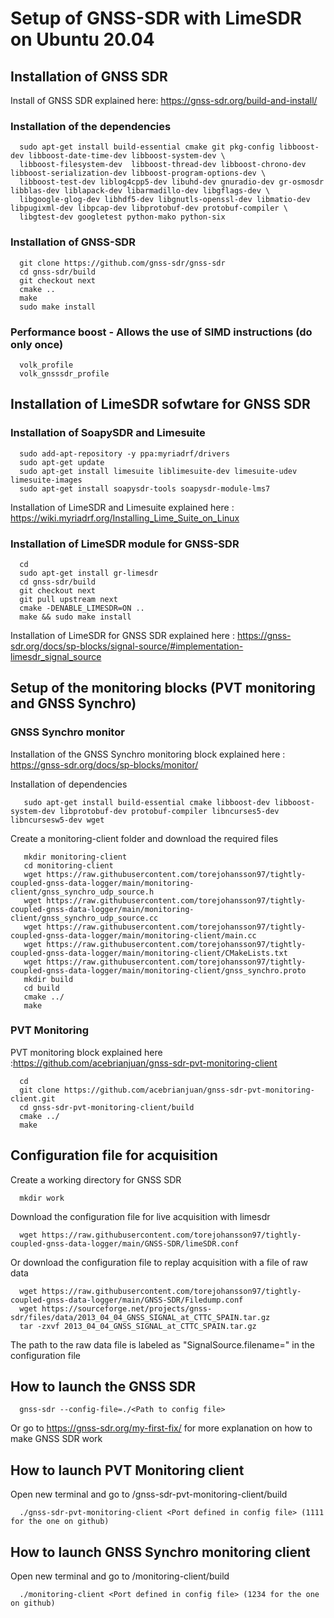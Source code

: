 # Setup of GNSS-SDR with LimeSDR on Ubuntu 20.04

## Installation of GNSS SDR

Install of GNSS SDR explained here: https://gnss-sdr.org/build-and-install/

### Installation of the dependencies

      sudo apt-get install build-essential cmake git pkg-config libboost-dev libboost-date-time-dev libboost-system-dev \
      libboost-filesystem-dev  libboost-thread-dev libboost-chrono-dev libboost-serialization-dev libboost-program-options-dev \
      libboost-test-dev liblog4cpp5-dev libuhd-dev gnuradio-dev gr-osmosdr libblas-dev liblapack-dev libarmadillo-dev libgflags-dev \
      libgoogle-glog-dev libhdf5-dev libgnutls-openssl-dev libmatio-dev libpugixml-dev libpcap-dev libprotobuf-dev protobuf-compiler \
      libgtest-dev googletest python-mako python-six

### Installation of GNSS-SDR

      git clone https://github.com/gnss-sdr/gnss-sdr  
      cd gnss-sdr/build  
      git checkout next  
      cmake ..  
      make  
      sudo make install
      
### Performance boost - Allows the use of SIMD instructions (do only once)

      volk_profile  
      volk_gnsssdr_profile  

## Installation of LimeSDR sofwtare for GNSS SDR

### Installation of SoapySDR and Limesuite

      sudo add-apt-repository -y ppa:myriadrf/drivers  
      sudo apt-get update  
      sudo apt-get install limesuite liblimesuite-dev limesuite-udev limesuite-images  
      sudo apt-get install soapysdr-tools soapysdr-module-lms7

Installation of LimeSDR and Limesuite explained here : https://wiki.myriadrf.org/Installing_Lime_Suite_on_Linux

### Installation of LimeSDR module for GNSS-SDR

      cd  
      sudo apt-get install gr-limesdr  
      cd gnss-sdr/build  
      git checkout next  
      git pull upstream next  
      cmake -DENABLE_LIMESDR=ON ..  
      make && sudo make install  
      
Installation of LimeSDR for GNSS SDR explained here : https://gnss-sdr.org/docs/sp-blocks/signal-source/#implementation-limesdr_signal_source

## Setup of the monitoring blocks (PVT monitoring and GNSS Synchro)

### GNSS Synchro monitor

Installation of the GNSS Synchro monitoring block explained here : https://gnss-sdr.org/docs/sp-blocks/monitor/

Installation of dependencies

       sudo apt-get install build-essential cmake libboost-dev libboost-system-dev libprotobuf-dev protobuf-compiler libncurses5-dev libncursesw5-dev wget  
       
Create a monitoring-client folder and download the required files 

       mkdir monitoring-client  
       cd monitoring-client  
       wget https://raw.githubusercontent.com/torejohansson97/tightly-coupled-gnss-data-logger/main/monitoring-client/gnss_synchro_udp_source.h  
       wget https://raw.githubusercontent.com/torejohansson97/tightly-coupled-gnss-data-logger/main/monitoring-client/gnss_synchro_udp_source.cc
       wget https://raw.githubusercontent.com/torejohansson97/tightly-coupled-gnss-data-logger/main/monitoring-client/main.cc
       wget https://raw.githubusercontent.com/torejohansson97/tightly-coupled-gnss-data-logger/main/monitoring-client/CMakeLists.txt
       wget https://raw.githubusercontent.com/torejohansson97/tightly-coupled-gnss-data-logger/main/monitoring-client/gnss_synchro.proto
       mkdir build
       cd build  
       cmake ../  
       make  

### PVT Monitoring

PVT monitoring block explained here :https://github.com/acebrianjuan/gnss-sdr-pvt-monitoring-client

      cd
      git clone https://github.com/acebrianjuan/gnss-sdr-pvt-monitoring-client.git
      cd gnss-sdr-pvt-monitoring-client/build  
      cmake ../  
      make  


## Configuration file for acquisition

Create a working directory for GNSS SDR

      mkdir work
      
Download the configuration file for live acquisition with limesdr

      wget https://raw.githubusercontent.com/torejohansson97/tightly-coupled-gnss-data-logger/main/GNSS-SDR/limeSDR.conf
      
Or download the configuration file to replay acquisition with a file of raw data

      wget https://raw.githubusercontent.com/torejohansson97/tightly-coupled-gnss-data-logger/main/GNSS-SDR/Filedump.conf
      wget https://sourceforge.net/projects/gnss-sdr/files/data/2013_04_04_GNSS_SIGNAL_at_CTTC_SPAIN.tar.gz
      tar -zxvf 2013_04_04_GNSS_SIGNAL_at_CTTC_SPAIN.tar.gz
      
The path to the raw data file is labeled as "SignalSource.filename=" in the configuration file
## How to launch the GNSS SDR

      gnss-sdr --config-file=./<Path to config file>
Or go to https://gnss-sdr.org/my-first-fix/ for more explanation on how to make GNSS SDR work


## How to launch PVT Monitoring client

Open new terminal and go to /gnss-sdr-pvt-monitoring-client/build

      ./gnss-sdr-pvt-monitoring-client <Port defined in config file> (1111 for the one on github)

## How to launch GNSS Synchro monitoring client

Open new terminal and go to /monitoring-client/build

      ./monitoring-client <Port defined in config file> (1234 for the one on github)
